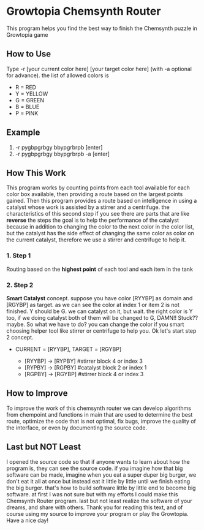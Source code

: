 # Growtopia Chemsynth Router
This program helps you find the best way to finish the Chemsynth puzzle in Growtopia game

## How to Use
Type -r [your current color here] [your target color here] (with -a optional for advance).
the list of allowed colors is 
- R = RED
- Y = YELLOW
- G = GREEN
- B = BLUE
- P = PINK

## Example
1. -r pygbpgrbgy bbypgrbrpb [enter]
2. -r pygbpgrbgy bbypgrbrpb -a [enter]

## How This Work
This program works by counting points from each tool available for each color box available, then providing a route based on the
largest points gained. Then this program provides a route based on intelligence in using a catalyst whose work is assisted by a
stirrer and a centrifuge. the characteristics of this second step if you see there are parts that are like **reverse** the steps
the goal is to help the performance of the catalyst because in addition to changing the color to the next color in the color list,
but the catalyst has the side effect of changing the same color as color on the current catalyst, therefore we use a stirrer and
centrifuge to help it.

### 1. Step 1
Routing based on the **highest point** of each tool and each item in the tank

### 2. Step 2
**Smart Catalyst** concept. suppose you have color [RYYBP] as domain and [RGYBP] as target. as we can see the color at index 1 or item
2 is not finished. Y should be G. we can catalyst on it, but wait. the right color is Y too, if we doing catalyst both of them will
be changed to G, DAMN!! Stuck?? maybe. So what we have to do? you can change the color if you smart choosing helper tool like stirrer
or centrifuge to help you. Ok let's start step 2 concept.
- CURRENT = [RYYBP], TARGET = [RGYBP]

  - [RYYBP] -> [RYPBY] #stirrer block 4 or index 3
  - [RYPBY] -> [RGPBY] #catalyst block 2 or index 1
  - [RGPBY] -> [RGYBP] #stirrer block 4 or index 3

## How to Improve
To improve the work of this chemsynth router we can develop algorithms from chempoint and functions in main that are used to determine
the best route, optimize the code that is not optimal, fix bugs, improve the quality of the interface, or even by documenting the source
code.

## Last but NOT Least
I opened the source code so that if anyone wants to learn about how the program is, they can see the source code. if you imagine how that
big software can be made, imagine when you eat a super duper big burger, we don't eat it all at once but instead eat it little by little
until we finish eating the big burger. that's how to build software little by little end to become big software. at first I was not sure
but with my efforts I could make this Chemsynth Router program. last but not least realize the software of your dreams, and share with
others.
Thank you for reading this text, and of course using my source to improve your program or play the Growtopia.
Have a nice day!
